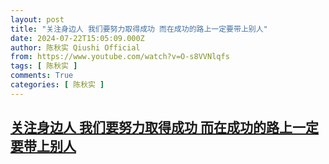 ```yaml
---
layout: post
title: "关注身边人 我们要努力取得成功 而在成功的路上一定要带上别人"
date: 2024-07-22T15:05:09.000Z
author: 陈秋实 Qiushi Official
from: https://www.youtube.com/watch?v=O-s8VVNlqfs
tags: [ 陈秋实 ]
comments: True
categories: [ 陈秋实 ]
---
```

<!--1721660709000-->
[关注身边人 我们要努力取得成功 而在成功的路上一定要带上别人](https://www.youtube.com/watch?v=O-s8VVNlqfs)
------

<div>

</div>
